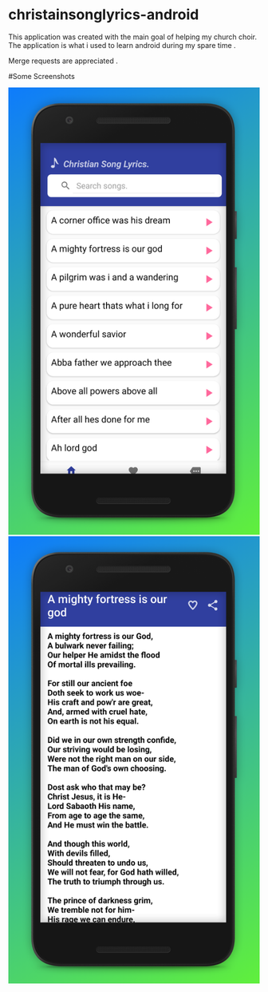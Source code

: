 # christainsonglyrics-android
This application was created with the main goal of helping my church choir.
The application is what i used to learn android during my spare time .

Merge requests are appreciated .

#Some Screenshots

![](app/1.jpg)
![](app/2.jpg)

